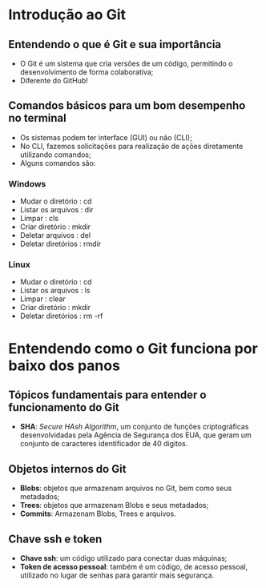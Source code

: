 # Introdução ao Git
## Entendendo o que é Git e sua importância
- O Git é um sistema que cria versões de um código, permitindo o desenvolvimento de forma colaborativa;
- Diferente do GitHub!
  
## Comandos básicos para um bom desempenho no terminal
- Os sistemas podem ter interface (GUI) ou não (CLI);
- No CLI, fazemos solicitações para realização de ações diretamente utilizando comandos;
- Alguns comandos são:

### Windows           
- Mudar o diretório       :  cd               
- Listar os arquivos       : dir              
- Limpar                    : cls             
- Criar diretório          : mkdir            
- Deletar arquivos          : del              
- Deletar diretórios       : rmdir           

### Linux
- Mudar o diretório         : cd
- Listar os arquivos        : ls
- Limpar                   : clear
- Criar diretório          : mkdir
- Deletar diretórios      : rm -rf

# Entendendo como o Git funciona por baixo dos panos
## Tópicos fundamentais para entender o funcionamento do Git
- **SHA**: *Secure HAsh Algorithm*, um conjunto de funções criptográficas desenvolvidadas pela Agência de Segurança dos EUA, que geram um conjunto de caracteres identificador de 40 digitos.
## Objetos internos do Git
- **Blobs**: objetos que armazenam arquivos no Git, bem como seus metadados;
- **Trees**: objetos que armazenam Blobs e seus metadados;
- **Commits**: Armazenam Blobs, Trees e arquivos.
## Chave ssh e token
- **Chave ssh**: um código utilizado para conectar duas máquinas;
- **Token de acesso pessoal**: também é um código, de acesso pessoal, utilizado no lugar de senhas para garantir mais segurança.
